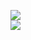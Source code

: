 [![](https://img.shields.io/badge/Made%20With-Github%20Spray-lightgrey.svg?style=for-the-badge&logo=github)](https://github.com/Annihil/github-spray#4376)  
[![](https://i.imgur.com/2DrTn0Z.gif)](https://github.com/Annihil/github-spray)